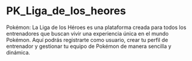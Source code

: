 # PK_Liga_de_los_heores
Pokémon: La Liga de los Héroes es una plataforma creada para todos los entrenadores que buscan vivir una experiencia única en el mundo Pokémon. Aquí podrás registrarte como usuario, crear tu perfil de entrenador y gestionar tu equipo de Pokémon de manera sencilla y dinámica.
